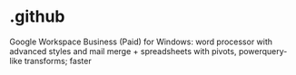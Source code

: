 # .github
Google Workspace Business (Paid) for Windows: word processor with advanced styles and mail merge + spreadsheets with pivots, powerquery-like transforms; faster
